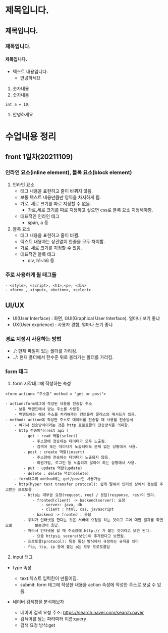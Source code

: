 # 제목입니다.
## 제목입니다.
### 제목입니다.
#### 제목입니다.
- 텍스트 내용입니다.
    - 안녕하세요
1. 숫자내용
1. 숫자내용
```
int a = 10;
```
1. 안녕하세요






# 수업내용 정리
## front 1일차(20211109)
### 인라인 요소(inline element), 블록 요소(block element)
1. 인라인 요소
    - 태그 내용을 표현하고 줄이 바뀌지 않음.
    - 보통 텍스트 내용만큼만 영역을 차지하게 됨.
    - 가로, 세로 크기를 따로 지정할 수 없음.
        - 가로,세로 크기를 따로 지정하고 싶으면 css로 블록 요소 지정해야함.
    - 대표적인 인라인 태그
        - span, a 등
2. 블록 요소
    - 태그 내용을 표현하고 줄이 바뀜.
    - 텍스트 내용과는 상관없이 한줄을 모두 차지함.
    - 가로, 세로 크기를 지정할 수 있음.
    - 대표적인 블록 태그
        - div, h1~h6 등


 ### 주로 사용하게 될 태그들
 ```
- <style>, <script>, <h1>,<p>, <div>
- <form> , <input>, <button>, <select>
```

## UI/UX
- UI(User Interface) : 화면, GUI(Graphical User Interface). 얼마나 보기 좋냐
- UX(User exprience) : 사용자 경험, 얼마나 쓰기 좋냐

### 경로 지정시 사용하는 방법
- ./: 현재 파일이 있는 폴더를 가리킴.
- ../: 현재 폴더에서 한수준 위로 올라가는 폴더를 가리킴.

### form 태그
1. form 시작태그에 작성하는 속성
```
<form action= "주소값" method = "get or post">
```
    - action:form태그에 작성된 내용을 전송할 주소
        - 보통 백엔드에서 받는 주소를 사용함.
        - 백엔드에는 해당 주소를 처리해주는 컨트롤러 클래스의 메서드가 있음.
    - method: action에 작성한 주소로 데이터를 전송할 때 사용할 전송방식
        - 여기서 전송방식이라는 것은 http 프로토콜의 전송방식을 의미함.
        - http 전송방식(rest api )
            - get : read 역할(select)
                - 주소창에 전송하는 데이터가 모두 노출됨.
                - 검색어 또는 데이터가 노출되어도 문제 없는 상황에서 사용.
            - post : create 역할(insert)
                - 주소창에 전송하는 데이터가 노출되지 않음.
                - 회원가입, 로그인 등 노출되지 않아야 하는 상황에서 사용.
            - put : update 역할(update)
            - delete : delete 역할(delete)
        - form태그의 method에는 get/post만 사용가능
        - http(hyper text transfer protocol): 쉽게 말해서 인터넷 상에서 정보를 주고받는 프로토콜
            - http는 대부분 요청(request, req) / 응답(response, res)이 있다.
                - fronted(client) -> backend(server): 요청
                    - server: java, db
                    - client : html, css, javascript
                - backend -> fronted : 응답
            - 우리가 인터넷을 한다는 것은 서버에 요청을 하는 것이고 그에 대한 결과를 화면으로          보는것이 응답.
            - 따라서 인터넷을 할 때 주소창에 http:// 가 붙는 것이라고 보면 된다.
                - 요즘 https는 secure(보안)이 추가됐다고 보면됨.
            - 프로토콜(protocol): 특종 통신 방식에서 규정하는 규칙을 의미
            - ftp, tcp, ip 등에 붙는 p는 모두 프로토콜임
2. input 태그

- type 속성
    - text:텍스트 입력칸이 만들어짐.
    - submit: form 태그에 작성한 내용을 action 속성에 작성한 주소로 보낼 수 있음.


- 네이버 검색창을 분석해보자
    - 네이버 검색 요청 주소: https://search.naver.com/search.naver
    - 검색어를 담는 파라미터 이름:query
    - 검색 요청 방식:get